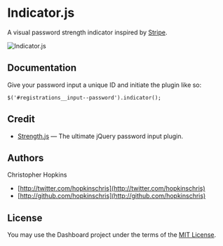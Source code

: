 # Indicator.js

A visual password strength indicator inspired by [Stripe](https://stripe.com/signup).

![Indicator.js](https://d3dr1ze7164817.cloudfront.net/items/2P081T3j3W3o452k3n3f/indicator-js.gif)

## Documentation

Give your password input a unique ID and initiate the plugin like so:

`$('#registrations__input--password').indicator();`

## Credit

- [Strength.js](https://github.com/aarondo/Strength.js) — The ultimate jQuery password input plugin.

## Authors

Christopher Hopkins

- [http://twitter.com/hopkinschris](http://twitter.com/hopkinschris)
- [http://github.com/hopkinschris](http://github.com/hopkinschris)

## License

You may use the Dashboard project under the terms of the [MIT License](https://github.com/hopkinschris/indicator.js/blob/master/LICENSE).
